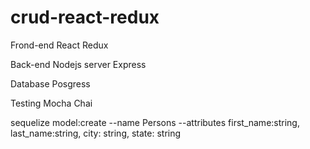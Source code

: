 # crud-react-redux

Frond-end
React
Redux

Back-end
Nodejs server
Express

Database
Posgress

Testing
Mocha
Chai



sequelize model:create --name Persons --attributes first_name:string, last_name:string, city: string, state: string